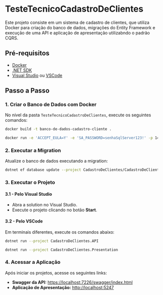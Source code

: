 # TesteTecnicoCadastroDeClientes

Este projeto consiste em um sistema de cadastro de clientes, que utiliza Docker para criação do banco de dados, migrações do Entity Framework e execução de uma API e aplicação de apresentação utilizabndo o padrão CQRS.

## Pré-requisitos

- [Docker](https://www.docker.com/get-started)
- [.NET SDK](https://dotnet.microsoft.com/download)
- [Visual Studio](https://visualstudio.microsoft.com/) ou [VSCode](https://code.visualstudio.com/)

## Passo a Passo

### 1. Criar o Banco de Dados com Docker

No nível da pasta `TesteTecnicoCadastroDeClientes`, execute os seguintes comandos:

```bash
docker build -t banco-de-dados-cadastro-cliente .
```
```bash
docker run -e 'ACCEPT_EULA=Y' -e 'SA_PASSWORD=senhaSqlServer123!' -p 1433:1433 --name banco-de-dados-cadastro-cliente -d banco-de-dados-cadastro-cliente
```

### 2. Executar a Migration
Atualize o banco de dados executando a migration:

```bash
dotnet ef database update --project CadastroDeClientes/CadastroDeClientes.Infrastructure --startup-project CadastroDeClientes/CadastroDeClientes.API
```

### 3. Executar o Projeto

#### 3.1 - Pelo Visual Studio

- Abra a solution no Visual Studio.
- Execute o projeto clicando no botão **Start**.

#### 3.2 - Pelo VSCode

Em terminais diferentes, execute os comandos abaixo:

```bash
dotnet run --project CadastroDeClientes.API
```

```bash
dotnet run --project CadastroDeClientes.Presentation
```

### 4. Acessar a Aplicação

Após iniciar os projetos, acesse os seguintes links:

- **Swagger da API:** [https://localhost:7226/swagger/index.html](https://localhost:7226/swagger/index.html)
- **Aplicação de Apresentação:** [http://localhost:5247](http://localhost:5247)

